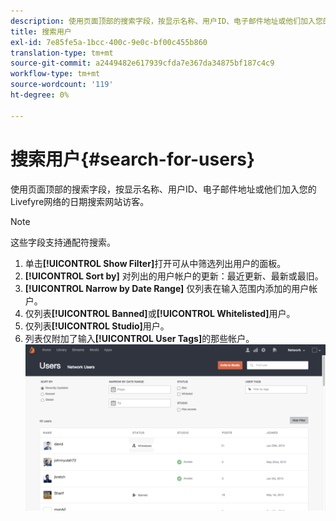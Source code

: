 ```yaml
---
description: 使用页面顶部的搜索字段，按显示名称、用户ID、电子邮件地址或他们加入您的Livefyre网络的日期搜索网站访客。
title: 搜索用户
exl-id: 7e85fe5a-1bcc-400c-9e0c-bf00c455b860
translation-type: tm+mt
source-git-commit: a2449482e617939cfda7e367da34875bf187c4c9
workflow-type: tm+mt
source-wordcount: '119'
ht-degree: 0%

---
```


# 搜索用户{#search-for-users}

使用页面顶部的搜索字段，按显示名称、用户ID、电子邮件地址或他们加入您的Livefyre网络的日期搜索网站访客。

>[!NOTE]
>
>这些字段支持通配符搜索。

1. 单击&#x200B;**[!UICONTROL Show Filter]**&#x200B;打开可从中筛选列出用户的面板。
1. **[!UICONTROL Sort by]** 对列出的用户帐户的更新：最近更新、最新或最旧。
1. **[!UICONTROL Narrow by Date Range]** 仅列表在输入范围内添加的用户帐户。
1. 仅列表&#x200B;**[!UICONTROL Banned]**&#x200B;或&#x200B;**[!UICONTROL Whitelisted]**&#x200B;用户。
1. 仅列表&#x200B;**[!UICONTROL Studio]**&#x200B;用户。
1. 列表仅附加了输入&#x200B;**[!UICONTROL User Tags]**&#x200B;的那些帐户。![](assets/UsersFilter-1024x568.png)
